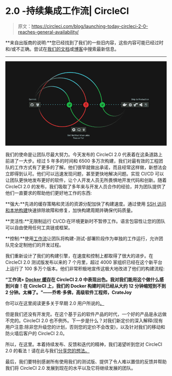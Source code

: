 # 2.0 -持续集成工作流| CircleCI

> 原文：<https://circleci.com/blog/launching-today-circleci-2-0-reaches-general-availability/>

**来自出版商的说明:**您已经找到了我们的一些旧内容，这些内容可能已经过时和/或不正确。尝试在[我们的文档](https://circleci.com/docs/)或[博客](https://circleci.com/blog/)中搜索最新信息。

* * *

![2.0_GA-2.gif](img/a5df6ed4441428eba3ac2620ce87dc86.png)

我们的使命是让团队尽最大努力。今天发布的 CircleCI 2.0 代表着在这条道路上前进了一大步。经过 5 年多的时间和 6500 多万次构建，我们对最有效的工程团队的工作方式有了更多的了解。他们很早就做出承诺，而且经常这样做，新想法会立即得到认可。他们可以迅速发现问题，甚至更快地解决问题。实现 CI/CD 可以让团队更快地发布更好的软件，让个人开发人员无所畏惧地开发代码和创新。随着 CircleCI 2.0 的发布，我们吸取了多年来与开发人员合作的经验，并为团队提供了他们一直要求的帮助他们更好地工作的东西:

**强大:**先进的缓存策略和灵活的资源分配加快了构建速度。通过使用 [SSH 访问和本地构建](https://circleci.com/blog/ssh-vs-local-jobs-two-forms-of-debugging-and-when-to-do-them/)快速排除故障和修复，加快构建周期并确保代码质量。

**灵活性:**无限制运行 CI/CD:在环境更新时不暂停工作。语言包容性让您的团队可以自由使用任何工具链或框架。

**控制:**使用[工作流](https://circleci.com/blog/introducing-workflows-on-circleci-2-0/)让团队将构建-测试-部署阶段作为单独的工作运行，允许团队完全定制他们的开发过程。

我们重新设计了我们的构建引擎，在速度和控制上都取得了很大的进步。在 CircleCI 2.0 测试版发布以来的 7 个月里，超过 4000 家组织已经在这个新平台上运行了 100 多万个版本。他们非常积极地宣传这极大地改进了他们的构建流程:

**“工作流+ [Docker 缓存](https://circleci.com/blog/how-to-build-a-docker-image-on-circleci-2-0/)在 CircleCI 2.0 中表现出色。我对我们能用这个做什么感到兴奋！在 CircleCI 上，我们的 Docker 构建时间已经从大约 12 分钟缩短到不到 2 分钟。太棒了。"——乔希·多佛，高级软件工程师，CrateJoy**

你可以在这里阅读更多关于早期 2.0 用户所说的[。](https://twitter.com/i/moments/877210697834184704)

但是我们还没有开发完。在这个基于云的软件产品的时代，一个好的产品是永远做不完的。CircleCI 2.0 也不例外。下一步是什么？对我们新定价的深入解释(现有用户注意:除非您升级您的计划，否则您的定价不会改变)，以及针对我们的移动和防火墙后客户的 CircleCI 2.0。

所以，在这里。本着持续发布、反馈和迭代的精神，我们渴望听到您对 CircleCI 2.0 的看法！请在此与我们[分享您的想法。](https://discuss.circleci.com/c/circleci-2-0)

最后，我们要特别感谢所有使用我们的测试版、提供了令人难以置信的反馈并帮助我们将 CircleCI 2.0 发展到现在的水平以及它将继续发展的团队。